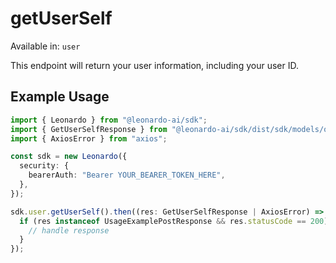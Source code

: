 # getUserSelf
Available in: `user`

This endpoint will return your user information, including your user ID.

## Example Usage
```typescript
import { Leonardo } from "@leonardo-ai/sdk";
import { GetUserSelfResponse } from "@leonardo-ai/sdk/dist/sdk/models/operations";
import { AxiosError } from "axios";

const sdk = new Leonardo({
  security: {
    bearerAuth: "Bearer YOUR_BEARER_TOKEN_HERE",
  },
});

sdk.user.getUserSelf().then((res: GetUserSelfResponse | AxiosError) => {
  if (res instanceof UsageExamplePostResponse && res.statusCode == 200) {
    // handle response
  }
});
```